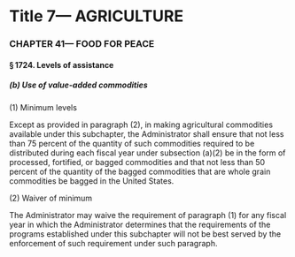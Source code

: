 
# Title 7— AGRICULTURE
### CHAPTER 41— FOOD FOR PEACE
#### § 1724. Levels of assistance
##### (b) Use of value-added commodities

(1) Minimum levels

Except as provided in paragraph (2), in making agricultural commodities available under this subchapter, the Administrator shall ensure that not less than 75 percent of the quantity of such commodities required to be distributed during each fiscal year under subsection (a)(2) be in the form of processed, fortified, or bagged commodities and that not less than 50 percent of the quantity of the bagged commodities that are whole grain commodities be bagged in the United States.

(2) Waiver of minimum

The Administrator may waive the requirement of paragraph (1) for any fiscal year in which the Administrator determines that the requirements of the programs established under this subchapter will not be best served by the enforcement of such requirement under such paragraph.
